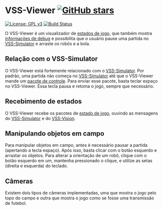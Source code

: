 # VSS-Viewer [![GitHub stars](https://img.shields.io/github/contributors/VSS-SDK/VSS-Viewer.svg?style=social&label=Contributors)](https://github.com/VSS-SDK/VSS-Viewer)

[![License: GPL v3](https://img.shields.io/badge/License-GPL%20v3-blue.svg)][gpl3]
[![Build Status](https://api.travis-ci.com/VSS-SDK/VSS-Viewer.svg?branch=master)][travis]

O VSS-Viewer é um visualizador de [estados de jogo](communication.md#estado), que também mostra
[informações de debug](communication.md#depuração) e possibilita que o usuário pause uma partida
no [VSS-Simulator](vsssimulator.md) e arraste os robôs e a bola.

## Relação com o VSS-Simulator
O VSS-Viewer está fortemente relacionado com o [VSS-Simulator](vsssimulator.md). Por padrão, uma partida
não começa no [VSS-Simulator](vsssimulator.md) até que o VSS-Viewer mande um [pacote de controle](communication.md#controle).
Para enviar esse pacote, basta teclar espaço no VSS-Viewer. Essa tecla pausa e retoma o jogo, sempre que necessário.

## Recebimento de estados
O VSS-Viewer recebe os pacotes de [estado de jogo](communication.md#estado), ouvindo as mensagens do
[VSS-Simulator](vsssimulator.md) e do [VSS-Vision](vssvision.md).

## Manipulando objetos em campo
Para manipular objetos em campo, antes é necessário pausar a partida (apertando a tecla espaço). Após isso,
basta clicar com o botão esquerdo e arrastar os objetos. Para alterar a orientação de um robô, clique com
o botão esquerdo em um, mantenha pressionado o clique, e utilize as setas (direita e esquerda) do teclado.

## Câmeras
Existem dois tipos de câmeras implementadas, uma que mostra o jogo pelo topo do campo e outra que mostra
o jogo como se fosse uma transmissão de futebol.

[gpl3]: http://www.gnu.org/licenses/gpl-3.0/
[travis]: https://travis-ci.com/VSS-SDK/VSS-Viewer